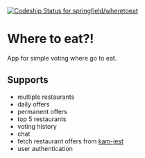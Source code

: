[ ![Codeship Status for springfield/wheretoeat](https://codeship.com/projects/a91d89d0-c8eb-0133-db76-06c431dd0dcf/status?branch=master)](https://codeship.com/projects/139509)

Where to eat?!
==============
App for simple voting where go to eat.

Supports
--------
- multiple restaurants
- daily offers
- permanent offers
- top 5 restaurants
- voting history
- chat
- fetch restaurant offers from [kam-jest](https://github.com/matjaz/kam-jest)
- user authentication
